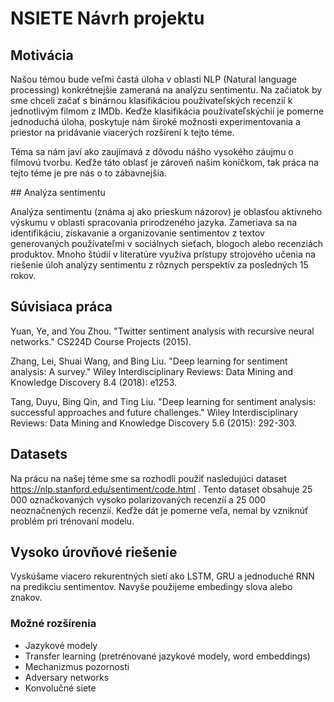 # NSIETE Návrh projektu

## Motivácia

Našou témou bude veľmi častá úloha v oblasti NLP (Natural language processing) konkrétnejšie zameraná na analýzu sentimentu. Na začiatok by sme chceli začať s binárnou klasifikáciou používateľských recenzií k jednotlivým filmom z IMDb. Keďže klasifikácia používateľskýchií je pomerne jednoduchá úloha, poskytuje nám široké možnosti experimentovania a priestor na pridávanie viacerých rozšírení k tejto téme. 

Téma sa nám javí ako zaujímavá z dôvodu nášho vysokého záujmu o filmovú tvorbu. Keďže táto oblasť je zároveň našim koníčkom, tak práca na tejto téme je pre nás o to zábavnejšia.

## Analýza sentimentu

Analýza sentimentu (známa aj ako prieskum názorov) je oblasťou aktívneho výskumu v oblasti spracovania prirodzeného jazyka. Zameriava sa na identifikáciu, získavanie a organizovanie sentimentov z textov generovaných používateľmi v sociálnych sieťach, blogoch alebo recenziách produktov. Mnoho štúdií v literatúre využíva prístupy strojového učenia na riešenie úloh analýzy sentimentu z rôznych perspektív za posledných 15 rokov. 

## Súvisiaca práca

Yuan, Ye, and You Zhou. "Twitter sentiment analysis with recursive neural networks." CS224D Course Projects (2015).

Zhang, Lei, Shuai Wang, and Bing Liu. "Deep learning for sentiment analysis: A survey." Wiley Interdisciplinary Reviews: Data Mining and Knowledge Discovery 8.4 (2018): e1253.

Tang, Duyu, Bing Qin, and Ting Liu. "Deep learning for sentiment analysis: successful approaches and future challenges." Wiley Interdisciplinary Reviews: Data Mining and Knowledge Discovery 5.6 (2015): 292-303.

## Datasets

Na prácu na našej téme sme sa rozhodli použiť nasledujúci dataset https://nlp.stanford.edu/sentiment/code.html . Tento dataset obsahuje 25 000 označkovaných vysoko polarizovaných recenzíí a 25 000 neoznačnených recenzíí. Keďže dát je pomerne veľa, nemal by vzniknúť problém pri trénovaní modelu. 

## Vysoko úrovňové riešenie

Vyskúšame viacero rekurentných sietí ako LSTM, GRU a jednoduché RNN na predikciu sentimentov. Navyše použijeme embedingy slova alebo znakov.

### Možné rozšírenia
- Jazykové modely
- Transfer learning (pretrénované jazykové modely, word embeddings)
- Mechanizmus pozornosti
- Adversary networks
- Konvolučné siete

